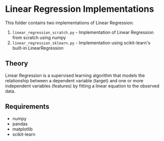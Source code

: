 # Linear Regression Implementations

This folder contains two implementations of Linear Regression:

1. `linear_regression_scratch.py` - Implementation of Linear Regression from scratch using numpy
2. `linear_regression_sklearn.py` - Implementation using scikit-learn's built-in LinearRegression

## Theory
Linear Regression is a supervised learning algorithm that models the relationship between a dependent variable (target) and one or more independent variables (features) by fitting a linear equation to the observed data.

## Requirements
- numpy
- pandas
- matplotlib
- scikit-learn
